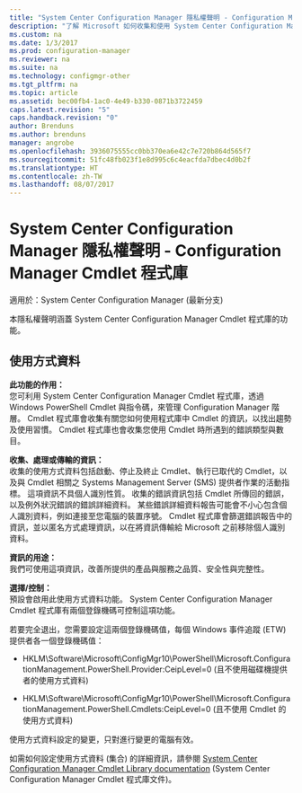 ```yaml
---
title: "System Center Configuration Manager 隱私權聲明 - Configuration Manager Cmdlet 程式庫 | Microsoft Docs"
description: "了解 Microsoft 如何收集和使用 System Center Configuration Manager Cmdlet 程式庫的相關資料。"
ms.custom: na
ms.date: 1/3/2017
ms.prod: configuration-manager
ms.reviewer: na
ms.suite: na
ms.technology: configmgr-other
ms.tgt_pltfrm: na
ms.topic: article
ms.assetid: bec00fb4-1ac0-4e49-b330-0871b3722459
caps.latest.revision: "5"
caps.handback.revision: "0"
author: Brenduns
ms.author: brenduns
manager: angrobe
ms.openlocfilehash: 3936075555cc0bb370ea6e42c7e720b864d565f7
ms.sourcegitcommit: 51fc48fb023f1e8d995c6c4eacfda7dbec4d0b2f
ms.translationtype: HT
ms.contentlocale: zh-TW
ms.lasthandoff: 08/07/2017
---
```

# <a name="system-center-configuration-manager-privacy-statement---configuration-manager-cmdlet-library"></a>System Center Configuration Manager 隱私權聲明 - Configuration Manager Cmdlet 程式庫

適用於：System Center Configuration Manager (最新分支)

本隱私權聲明涵蓋 System Center Configuration Manager Cmdlet 程式庫的功能。  

## <a name="usage-data"></a>使用方式資料  
 **此功能的作用：**   
您可利用 System Center Configuration Manager Cmdlet 程式庫，透過 Windows PowerShell Cmdlet 與指令碼，來管理 Configuration Manager 階層。 Cmdlet 程式庫會收集有關您如何使用程式庫中 Cmdlet 的資訊，以找出趨勢及使用習慣。 Cmdlet 程式庫也會收集您使用 Cmdlet 時所遇到的錯誤類型與數目。  

 **收集、處理或傳輸的資訊：**   
收集的使用方式資料包括啟動、停止及終止 Cmdlet、執行已取代的 Cmdlet，以及與 Cmdlet 相關之 Systems Management Server (SMS) 提供者作業的活動指標。 這項資訊不具個人識別性質。  收集的錯誤資訊包括 Cmdlet 所傳回的錯誤，以及例外狀況錯誤的錯誤詳細資料。 某些錯誤詳細資料報告可能會不小心包含個人識別資料，例如連接至您電腦的裝置序號。 Cmdlet 程式庫會篩選錯誤報告中的資訊，並以匿名方式處理資訊，以在將資訊傳輸給 Microsoft 之前移除個人識別資料。  

 **資訊的用途：**   
我們可使用這項資訊，改善所提供的產品與服務之品質、安全性與完整性。  

 **選擇/控制：**   
預設會啟用此使用方式資料功能。 System Center Configuration Manager Cmdlet 程式庫有兩個登錄機碼可控制這項功能。  

 若要完全退出，您需要設定這兩個登錄機碼值，每個 Windows 事件追蹤 (ETW) 提供者各一個登錄機碼值：  

-   HKLM\Software\Microsoft\ConfigMgr10\PowerShell\Microsoft.ConfigurationManagement.PowerShell.Provider:CeipLevel=0 (且不使用磁碟機提供者的使用方式資料)  

-   HKLM\Software\Microsoft\ConfigMgr10\PowerShell\Microsoft.ConfigurationManagement.PowerShell.Cmdlets:CeipLevel=0 (且不使用 Cmdlet 的使用方式資料)  

 使用方式資料設定的變更，只對進行變更的電腦有效。  

 如需如何設定使用方式資料 (集合) 的詳細資訊，請參閱 [System Center Configuration Manager Cmdlet Library documentation](https://technet.microsoft.com/en-us/library/dn958404.aspx) (System Center Configuration Manager Cmdlet 程式庫文件)。   
